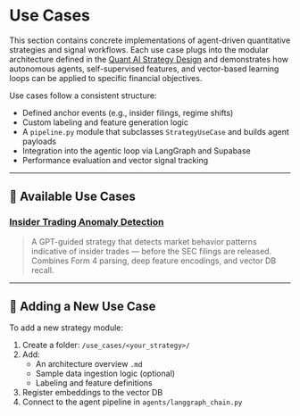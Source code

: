 # Use Cases

This section contains concrete implementations of agent-driven quantitative strategies and signal workflows. Each use case plugs into the modular architecture defined in the [Quant AI Strategy Design](../architecture/quant_ai_strategy_design.md) and demonstrates how autonomous agents, self-supervised features, and vector-based learning loops can be applied to specific financial objectives.

Use cases follow a consistent structure:
- Defined anchor events (e.g., insider filings, regime shifts)
- Custom labeling and feature generation logic
- A `pipeline.py` module that subclasses `StrategyUseCase` and builds agent payloads
- Integration into the agentic loop via LangGraph and Supabase
- Performance evaluation and vector signal tracking

---

## 📌 Available Use Cases

### [Insider Trading Anomaly Detection](insider_trading/Agentic%20Quant%20Loop.md)
> A GPT-guided strategy that detects market behavior patterns indicative of insider trades — before the SEC filings are released. Combines Form 4 parsing, deep feature encodings, and vector DB recall.

---

## 🔌 Adding a New Use Case

To add a new strategy module:
1. Create a folder: `/use_cases/<your_strategy>/`
2. Add:
   - An architecture overview `.md`
   - Sample data ingestion logic (optional)
   - Labeling and feature definitions
3. Register embeddings to the vector DB
4. Connect to the agent pipeline in `agents/langgraph_chain.py`

